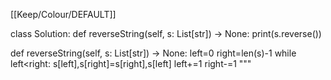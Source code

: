 [[Keep/Colour/DEFAULT]] 

class Solution:
    def reverseString(self, s: List[str]) -> None:
            print(s.reverse())


 def reverseString(self, s: List[str]) -> None:
        left=0
        right=len(s)-1
        while left<right:
          s[left],s[right]=s[right],s[left]
          left+=1
          right-=1
        """
